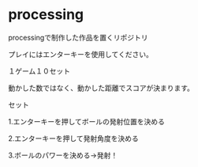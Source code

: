 # processing
processingで制作した作品を置くリポジトリ

プレイにはエンターキーを使用してください。


１ゲーム１０セット

動かした数ではなく、動かした距離でスコアが決まります。

セット

1.エンターキーを押してボールの発射位置を決める

2.エンターキーを押して発射角度を決める

3.ボールのパワーを決める→発射！

